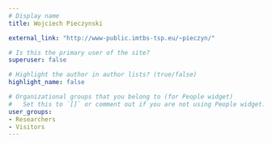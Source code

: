 ```yaml
---
# Display name
title: Wojciech Pieczynski

external_link: "http://www-public.imtbs-tsp.eu/~pieczyn/"

# Is this the primary user of the site?
superuser: false

# Highlight the author in author lists? (true/false)
highlight_name: false

# Organizational groups that you belong to (for People widget)
#   Set this to `[]` or comment out if you are not using People widget.
user_groups:
- Researchers
- Visitors
---
```

